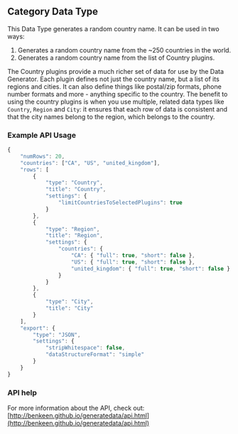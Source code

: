 ## Category Data Type

This Data Type generates a random country name. It can be used in two ways:
1. Generates a random country name from the ~250 countries in the world. 
2. Generates a random country name from the list of Country plugins. 
 
The Country plugins provide a much richer set of data for use by the Data Generator. Each plugin defines not just the 
country name, but a list of its regions and cities. It can also define things like postal/zip formats, phone number 
formats and more - anything specific to the country. The benefit to using the country plugins is when you 
use multiple, related data types like `Country`, `Region` and `City`: it ensures that each row of data is consistent 
and that the city names belong to the region, which belongs to the country. 


### Example API Usage

```javascript
{
    "numRows": 20,
    "countries": ["CA", "US", "united_kingdom"],
    "rows": [
        {
            "type": "Country",
            "title": "Country",
            "settings": {
                "limitCountriesToSelectedPlugins": true
            }
        },
        {
            "type": "Region",
            "title": "Region",
            "settings": {
                "countries": {
                    "CA": { "full": true, "short": false },
                    "US": { "full": true, "short": false },
                    "united_kingdom": { "full": true, "short": false }
                }
            }
        },
        {
            "type": "City",
            "title": "City"
        }
    ],
    "export": {
        "type": "JSON",
        "settings": {
            "stripWhitespace": false,
            "dataStructureFormat": "simple"
        }
    }
}
```
 
### API help

For more information about the API, check out:
[http://benkeen.github.io/generatedata/api.html](http://benkeen.github.io/generatedata/api.html)
